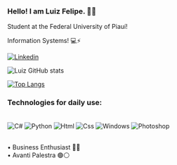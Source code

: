### Hello! I am Luiz Felipe. ✌🏽



Student at the Federal University of Piauí!

Information Systems! 💻⚡

[![Linkedin](https://img.shields.io/badge/LinkedIn-0077B5?style=for-the-badge&logo=linkedin&logoColor=white)](https://www.linkedin.com/in/luiz-felipe-b20b521a0)

![Luiz GitHub stats](https://github-readme-stats.vercel.app/api?username=Luizfelipenog&show_icons=true&theme=dark)

[![Top Langs](https://github-readme-stats.vercel.app/api/top-langs/?username=Luizfelipenog&theme=dark)](https://github.com/anuraghazra/github-readme-stats)

### Technologies for daily use:
<div style="display: inline_block"><br/>
 <img align="center" alt="C#" src="https://img.shields.io/badge/C-00599C?style=for-the-badge&logo=c&logoColor=black"/>
 <img align="center" alt="Python" src="https://img.shields.io/badge/Python-3776AB?style=for-the-badge&logo=python&logoColor=black"/>
 <img align="center" alt="Html" src="https://img.shields.io/badge/HTML-239120?style=for-the-badge&logo=html5&logoColor=black"/>
 <img align="center" alt="Css" src="https://img.shields.io/badge/CSS-239120?&style=for-the-badge&logo=css3&logoColor=black"/>
 <img align="center" alt="Windows" src="https://img.shields.io/badge/Windows-0078D6?style=for-the-badge&logo=windows&logoColor=black"/>
 <img align="center" alt="Photoshop" src="https://img.shields.io/badge/Adobe%20Photoshop-31A8FF?style=for-the-badge&logo=Adobe%20Photoshop&logoColor=black"/>

</div><br>



 • Business Enthusiast ✌🏽<br>
 • Avanti Palestra 🟢⚪<br>

 


